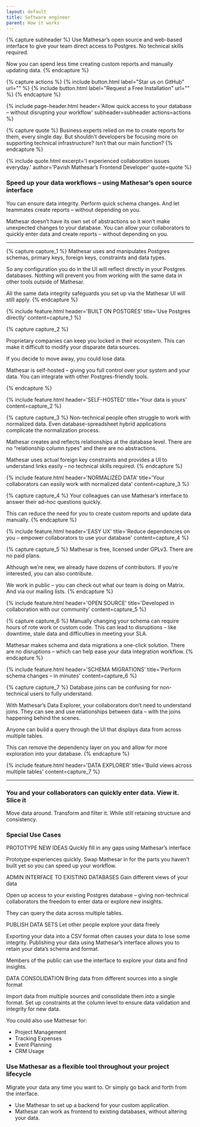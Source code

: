 ```yaml
---
layout: default
title: Software engineer
parent: How it works
---
```


{% capture subheader %}
Use Mathesar’s open source and web-based interface to give your team direct access to Postgres. No technical skills required.

Now you can spend less time creating custom reports and manually updating data.
{% endcapture %}

{% capture actions %}
{% include button.html label="Star us on GitHub" url="" %}
{% include button.html label="Request a Free Installation" url="" %}
{% endcapture %}

{% include page-header.html
header='Allow quick access to your database – without disrupting your workflow'
subheader=subheader
actions=actions
%}

{% capture quote %}
Business experts relied on me to create reports for them, every single day.
But shouldn’t developers be focusing more on supporting technical infrastructure? Isn’t that our main function?
{% endcapture %}

{%
include quote.html
excerpt='I experienced collaboration issues everyday.'
author='Pavish Mathesar’s Frontend Developer'
quote=quote
%}

### Speed up your data workflows – using Mathesar’s open source interface

You can ensure data integrity. Perform quick
schema changes. And let teammates create reports – without depending on you.

Mathesar doesn’t have its own set of abstractions so it won’t make unexpected changes to your database. You can allow your collaborators to quickly enter data and create reports – without depending on you.

---

{% capture capture_1 %}
Mathesar uses and manipulates Postgres schemas, primary keys, foreign keys, constraints and data types.

So any configuration you do in the UI will reflect directly in your Postgres databases.
Nothing will prevent you from working with the same data in other tools outside of Mathesar.

All the same data integrity safeguards you set up via the Mathesar UI will still apply.
{% endcapture %}

{% include feature.html
    header='BUILT ON POSTGRES'
    title='Use Postgres directly'
    content=capture_1
%}

{% capture capture_2 %}

Proprietary companies can keep you locked in their ecosystem. This can make it difficult to modify your disparate data sources.

If you decide to move away, you could lose data.

Mathesar is self-hosted – giving you full control over your system and your data. You can integrate with other Postgres-friendly tools.

{% endcapture %}

{% include feature.html
    header='SELF-HOSTED'
    title='Your data is yours'
    content=capture_2
%}

{% capture capture_3 %}
Non-technical people often struggle to work with normalized data. Even database-spreadsheet hybrid applications complicate the normalization process.

Mathesar creates and reflects relationships at the database level.  There are no “relationship column types” and there are no abstractions.

Mathesar uses actual foreign key constraints and provides a UI to understand links easily – no technical skills required.
{% endcapture %}

{% include feature.html
    header='NORMALIZED DATA'
    title='Your collaborators can easily work with normalized data'
    content=capture_3
%}

{% capture capture_4 %}
Your colleagues can use Mathesar’s interface to answer their ad-hoc questions quickly.

This can reduce the need for you to create custom reports and update data manually.
{% endcapture %}

{% include feature.html
    header='EASY UX'
    title='Reduce dependencies on you – empower collaborators to use your database'
    content=capture_4
%}

{% capture capture_5 %}
Mathesar is free, licensed under GPLv3. There are no paid plans.

Although we’re new, we already have dozens of contributors. If you’re interested, you can also contribute.

We work in public – you can check out what our team is doing on Matrix. And via our mailing lists.
{% endcapture %}

{% include feature.html
    header='OPEN SOURCE'
    title='Developed in collaboration with our community'
    content=capture_5
%}

{% capture capture_6 %}
Manually changing your schema can require hours of rote work or custom code.
This can lead to disruptions – like downtime, stale data and difficulties in meeting your SLA.

Mathesar makes schema and data migrations a one-click solution.
There are no disruptions – which can help ease your data integration workflow.
{% endcapture %}

{% include feature.html
    header='SCHEMA MIGRATIONS'
    title='Perform schema changes – in minutes'
    content=capture_6
%}

{% capture capture_7 %}
Database joins can be confusing for non-technical users to fully understand.

With Mathesar’s Data Explorer, your collaborators don’t need to understand joins. They can see and use relationships between data – with the joins happening behind the scenes.

Anyone can build a query through the UI that displays data from across multiple tables.

This can remove the dependency layer on you and allow for more exploration into your database.
{% endcapture %}

{% include feature.html
    header='DATA EXPLORER'
    title='Build views across multiple tables'
    content=capture_7
%}

---

### You and your collaborators can quickly enter data. View it. Slice it

Move data around. Transform and filter it.
While still retaining structure and consistency.

### Special Use Cases

PROTOTYPE NEW IDEAS
Quickly fill in any gaps using Mathesar’s interface

Prototype experiences quickly. Swap Mathesar in for the parts you haven’t built yet so you can speed up your workflow.

ADMIN INTERFACE TO EXISTING DATABASES
Gain different views of your data

Open up access to your existing Postgres database – giving non-technical collaborators the freedom to enter data or explore new insights.

They can query the data across multiple tables.

PUBLISH DATA SETS
Let other people explore your data freely

Exporting your data into a CSV format often causes your data to lose some integrity.
Publishing your data using Mathesar’s interface allows you to retain your data’s schema and format.

Members of the public can use the interface to explore your data and find insights.

DATA CONSOLIDATION
Bring data from different sources into a single format

Import data from multiple sources and consolidate them into a single format.
Set up constraints at the column level to ensure data validation and integrity for new data.

You could also use Mathesar for:

- Project Management
- Tracking Expenses
- Event Planning
- CRM Usage

### Use Mathesar as a flexible tool throughout your project lifecycle

Migrate your data any time you want to. Or simply go back and forth from the interface.

- Use Mathesar to set up a backend for your custom application.
- Mathesar can work as frontend to existing databases, without altering your data.
